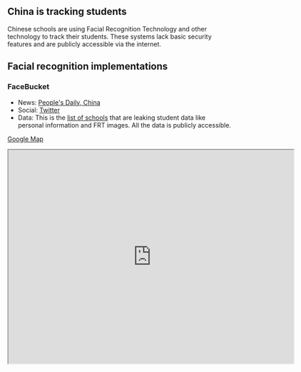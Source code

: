 ## China is tracking students
Chinese schools are using Facial Recognition Technology and other technology to track their students.
These systems lack basic security features and are publicly accessible via the internet.
 
## Facial recognition implementations

### FaceBucket

* News: [People's Daily, China](https://twitter.com/PDChina/status/1080728488825434112)
* Social: [Twitter](https://twitter.com/0xDUDE/status/1216035348108713984)
* Data: This is the [list of schools](FaceBucket-schools.md) that are leaking student data like personal information and FRT images. All the data is publicly accessible.

[Google Map](https://drive.google.com/open?id=1VdWG_yFtF5C_Fh9YvLKipQ7URahyclbS&usp=sharing)
<iframe src="https://www.google.com/maps/d/u/2/embed?mid=1VdWG_yFtF5C_Fh9YvLKipQ7URahyclbS" width="640" height="480"></iframe>
  
  

